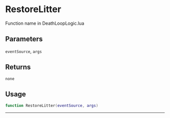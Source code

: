 # RestoreLitter
Function name in DeathLoopLogic.lua
## Parameters
`eventSource`, `args`
## Returns
`none`
## Usage
```lua
function RestoreLitter(eventSource, args)
```
---
